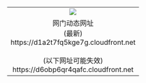 ﻿<table>
  <tr></tr>
  <tr><td colspan=2 align=center><img src="https://d1a2t7fq5kge7g.cloudfront.net/Up/oGate.jpg" /></td></tr>
  <tr><td colspan=2 align=center>网门动态网址<br/>(最新)
<br>https://d1a2t7fq5kge7g.cloudfront.net
<br/><br/>(以下网址可能失效)
<br>https://d6obp6qr4qafc.cloudfront.net
    </td>
  </tr>
</table>
